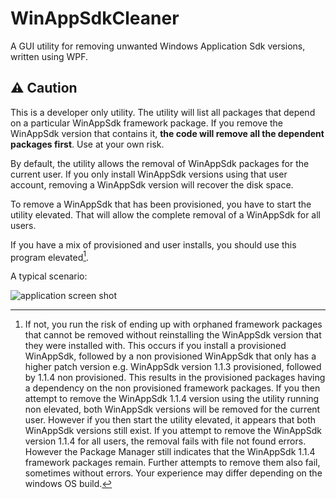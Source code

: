 # WinAppSdkCleaner
 A GUI utility for removing unwanted Windows Application Sdk versions, written using WPF.
 
## :warning: Caution
 
 This is a developer only utility. The utility will list all packages that depend on a particular WinAppSdk framework package. If you remove the WinAppSdk version that contains it, **the code will remove all the dependent packages first**. Use at your own risk.

 By default, the utility allows the removal of WinAppSdk packages for the current user. If you only install WinAppSdk versions using that user account, removing a WinAppSdk version will recover the disk space.
 
 To remove a WinAppSdk that has been provisioned, you have to start the utility elevated. That will allow the complete removal of a WinAppSdk for all users.
 
 If you have a mix of provisioned and user installs, you should use this program elevated[^1].

 
 A typical scenario:
 
![application screen shot](https://user-images.githubusercontent.com/28826959/201951246-a55dd1d1-e92f-48d0-8b1a-640202f04c90.PNG)

[^1]:If not, you run the risk of ending up with orphaned framework packages that cannot be removed without reinstalling the WinAppSdk version that they were installed with. This occurs if you install a provisioned WinAppSdk, followed by a non provisioned WinAppSdk that only has a higher patch version e.g. WinAppSdk version 1.1.3 provisioned, followed by 1.1.4 non provisioned. This results in the provisioned packages having a dependency on the non provisioned framework packages. If you then attempt to remove the WinAppSdk 1.1.4 version using the utility running non elevated, both WinAppSdk versions will be removed for the current user. However if you then start the utility elevated, it appears that both WinAppSdk versions still exist. If you attempt to remove the WinAppSdk version 1.1.4 for all users, the removal fails with file not found errors. However the Package Manager still indicates that the WinAppSdk 1.1.4 framework packages remain. Further attempts to remove them also fail, sometimes without errors. Your experience may differ depending on the windows OS build.
